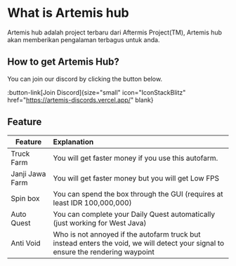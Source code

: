 # What is Artemis hub

Artemis hub adalah project terbaru dari Aftermis Project(TM), Artemis hub akan memberikan pengalaman terbagus untuk anda.

## How to get Artemis Hub?

You can join our discord by clicking the button below.

:button-link[Join Discord]{size="small" icon="IconStackBlitz" href="https://artemis-discords.vercel.app/" blank}

## Feature

| Feature                  | Explanation                                                                                                                              |
| ------------------------ | :----------------------------------------------------------------------------------------------------------------------------------------|
| Truck Farm               | You will get faster money if you use this autofarm.                                                                                      |
| Janji Jawa Farm          | You will get faster money but you will get Low FPS                                                                                       |
| Spin box                 | You can spend the box through the GUI (requires at least IDR 100,000,000)                                                                |
| Auto Quest               | You can complete your Daily Quest automatically (just working for West Java)                                                             |
| Anti Void                | Who is not annoyed if the autofarm truck but instead enters the void, we will detect your signal to ensure the rendering waypoint        |
